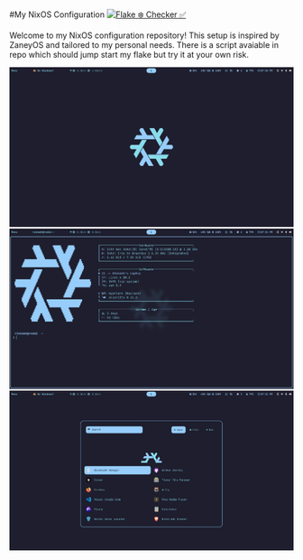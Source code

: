 #My NixOS Configuration [![Flake ❄️ Checker ✅](https://github.com/Rishabh5321/nix-dotfiles/actions/workflows/flake_check.yaml/badge.svg)](https://github.com/Rishabh5321/nix-dotfiles/actions/workflows/flake_check.yaml)

Welcome to my NixOS configuration repository! This setup is inspired by ZaneyOS and tailored to my personal needs. There is a script avaiable in repo which should jump start my flake but try it at your own risk.



![Screenshot 1](screenshot/screenshot_1.png)
![Screenshot 2](screenshot/screenshot_2.png)
![Screenshot 3](screenshot/screenshot_3.png)
